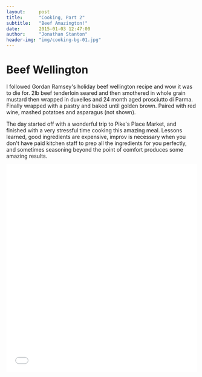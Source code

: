 ```yaml
---
layout:     post
title:      "Cooking, Part 2"
subtitle:   "Beef Amazington!"
date:       2015-01-03 12:47:00
author:     "Jonathan Stanton"
header-img: "img/cooking-bg-01.jpg"
---
```


<h1>Beef Wellington</h1>
<p>I followed Gordan Ramsey's holiday beef wellington recipe and wow it was to
die for. 2lb beef tenderloin seared and then smothered in whole grain mustard
then wrapped in duxelles and 24 month aged prosciutto di Parma. Finally wrapped
with a pastry and baked until golden brown. Paired with red wine, mashed
potatoes and asparagus (not shown).</p>
<p>The day started off with a wonderful trip to Pike's Place Market, and
finished with a very stressful time cooking this amazing meal. Lessons learned,
good ingredients are expensive, improv is necessary when you don't have paid
kitchen staff to prep all the ingredients for you perfectly, and sometimes
seasoning beyond the point of comfort produces some amazing results.</p>
<iframe class="imgur-album" width="100%" height="550" frameborder="0" src="//imgur.com/a/H9DND/embed?background=f2f2f2&text=1a1a1a&link=4e76c9"></iframe>
